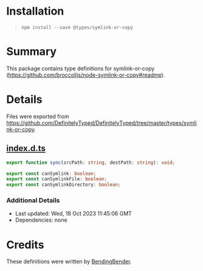 # Installation
> `npm install --save @types/symlink-or-copy`

# Summary
This package contains type definitions for symlink-or-copy (https://github.com/broccolijs/node-symlink-or-copy#readme).

# Details
Files were exported from https://github.com/DefinitelyTyped/DefinitelyTyped/tree/master/types/symlink-or-copy.
## [index.d.ts](https://github.com/DefinitelyTyped/DefinitelyTyped/tree/master/types/symlink-or-copy/index.d.ts)
````ts
export function sync(srcPath: string, destPath: string): void;

export const canSymlink: boolean;
export const canSymlinkFile: boolean;
export const canSymlinkDirectory: boolean;

````

### Additional Details
 * Last updated: Wed, 18 Oct 2023 11:45:06 GMT
 * Dependencies: none

# Credits
These definitions were written by [BendingBender](https://github.com/BendingBender).
